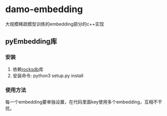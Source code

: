 # damo-embedding
大规模稀疏模型训练的embedding部分的c++实现

## pyEmbedding库

### 安装
1. 依赖[rocksdb](https://github.com/facebook/rocksdb/)库
2. 安装命令: python3 setup.py install

### 使用方法
每一个embedding要单独设置，在代码里面key使用多个embedding，互相不干扰。